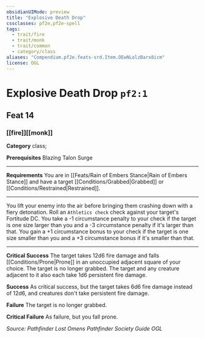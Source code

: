 ```yaml
---
obsidianUIMode: preview
title: "Explosive Death Drop"
cssclasses: pf2e,pf2e-spell
tags:
  - trait/fire
  - trait/monk
  - trait/common
  - category/class
aliases: "Compendium.pf2e.feats-srd.Item.OEwNLolzBarx8icm"
license: OGL
---
```

# Explosive Death Drop `pf2:1`
## Feat 14
### [[fire]][[monk]]

**Category** class; 



**Prerequisites** Blazing Talon Surge
* * *
**Requirements** You are in [[Feats/Rain of Embers Stance|Rain of Embers Stance]] and have a target [[Conditions/Grabbed|Grabbed]] or [[Conditions/Restrained|Restrained]].

* * *

You lift your enemy into the air before bringing them crashing down with a fiery detonation. Roll an `Athletics check` check against your target's Fortitude DC. You take a -1 circumstance penalty to your check if the target is one size larger than you and a -3 circumstance penalty if it's larger than that. You gain a +1 circumstance bonus to your check if the target is one size smaller than you and a +3 circumstance bonus if it's smaller than that.

* * *

**Critical Success** The target takes 12d6 fire damage and falls [[Conditions/Prone|Prone]] in an unoccupied adjacent square of your choice. The target is no longer grabbed. The target and any creature adjacent to it also each take 1d6 persistent fire damage.

**Success** As critical success, but the target takes 6d6 fire damage instead of 12d6, and creatures don't take persistent fire damage.

**Failure** The target is no longer grabbed.

**Critical Failure** As failure, but you fall prone.

*Source: Pathfinder Lost Omens Pathfinder Society Guide*
*OGL*